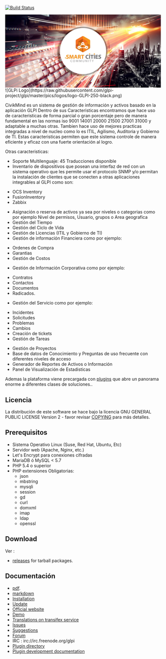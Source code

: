 [![Build Status](https://secure.travis-ci.org/glpi-project/glpi.svg?branch=master)](https://secure.travis-ci.org/glpi-project/glpi)

<img align="left" src="pics/scc.jpg?raw=true"/>
![GLPi Logo](https://raw.githubusercontent.com/glpi-project/glpi/master/pics/logos/logo-GLPI-250-black.png)

CivikMind es un sistema de gestión de información y activos basado en la aplicación GLPI
Dentro de sus Caracteristicas encontramos que hace uso de caracteristicas de forma parcial o gran porcentaje pero de manera fundamental en las normas iso 9001 14001 20000 21500 27001 31000 y adaptable a muchas otras. Tambien hace uso de mejores practicas integradas a nivel de nucleo como lo es ITIL, Agilismo, Auditoria y Gobierno de TI.
Estas caracteristicas permiten que este sistema controle de manera eficiente y eficaz con una fuerte orientación al logro.

Otras caracteristicas:
* Soporte Multilenguaje: 45 Traducciones disponible
* Inventario de dispositivos que posean una interfaz de red con un sistema operativo que les permite usar el protocolo SNMP y/o permitan la instalación de clientes que se conecten a otras aplicaciones integrables al GLPI como son:
- OCS Inventory
- FusionInventory
- Zabbix
* Asignación o reserva de activos ya sea por niveles o categorias como por ejemplo Nivel de permisos, Usuario, grupos o Area geografica
* Gestión del Tiempo
* Gestión del Ciclo de Vida
* Gestión de Licencias (ITIL y Gobierno de TI)
* Gestión de información Financiera como por ejemplo:
- Ordenes de Compra
- Garantias
- Gestión de Costos
* Gestión de Información Corporativa como por ejemplo:
- Contratos
- Contactos
- Documentos
- Radicados.
* Gestión del Servicio como por ejemplo:
- Incidentes
- Solicitudes
- Problemas
- Cambios
- Creación de tickets
- Gestión de Tareas
* Gestión de Proyectos
* Base de datos de Conocimiento y Preguntas de uso frecuente con diferentes niveles de acceso
* Generador de Reportes de Activos o Información
* Panel de Visualización de Estadisticas

Ademas la plataforma viene precargada con [plugins](http://plugins.glpi-project.org) que abre un panorama enorme a diferentes clases de soluciones..


## Licencia

La distribución de este software se hace bajo la licencia GNU GENERAL PUBLIC LICENSE Version 2 - favor revisar [COPYING](https://raw.githubusercontent.com/glpi-project/glpi/master/COPYING.txt) para más detalles.


## Prerequisitos
* Sistema Operativo Linux (Suse, Red Hat, Ubuntu, Etc)
* Servidor web (Apache, Nginx, etc.)
* Let's Encrypt para conexiones cifradas
* MariaDB ó MySQL < 5.7
* PHP 5.4 o superior
* PHP extensiones Obligatorias:
    - json
    - mbstring
    - mysqli
    - session
    - gd
    - curl
    - domxml
    - imap
    - ldap
    - openssl


## Download

Ver :
* [releases](https://github.com/smartcitiescommunity/Civikmind/releases) for tarball packages.



## Documentación

* [pdf](https://forge.glpi-project.org/attachments/download/1901/glpidoc-0.85-en-partial.pdf).
* [markdown](https://github.com/glpi-project/doc)
* [Installation](http://glpi-project.org/spip.php?article61)
* [Update](http://glpi-project.org/spip.php?article172)
* [Official website](http://glpi-project.org)
* [Demo](http://demo.glpi-project.org/)
* [Translations on transifex service](https://www.transifex.com/glpi/public/)
* [Issues](https://github.com/glpi-project/glpi/issues)
* [Suggestions](http://suggest.glpi-project.org)
* [Forum](http://forum.glpi-project.org)
* IRC : irc://irc.freenode.org/glpi
* [Plugin directory](http://plugins.glpi-project.org)
* [Plugin development documentation](https://github.com/pluginsGLPI/example)

